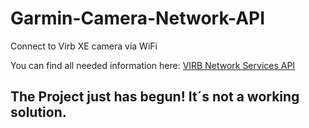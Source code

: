 # Garmin-Camera-Network-API
Connect to Virb XE camera via WiFi

You can find all needed information here:
[VIRB Network Services API](http://developer.garmin.com/virb/overview/)

## The Project just has begun! It´s not a working solution.
